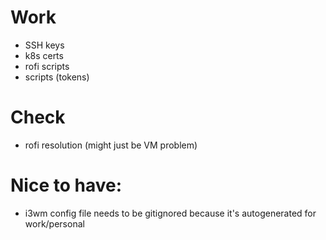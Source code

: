 # Work

- SSH keys
- k8s certs
- rofi scripts
- scripts (tokens)

# Check

* rofi resolution (might just be VM problem)

# Nice to have:

- i3wm config file needs to be gitignored because it's autogenerated for work/personal

